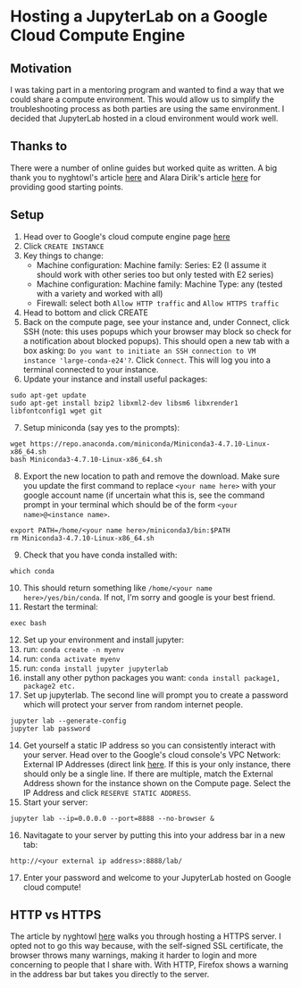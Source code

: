 # Hosting a JupyterLab on a Google Cloud Compute Engine

## Motivation

I was taking part in a mentoring program and wanted to find a way that we could share a compute environment. This would allow us to simplify the troubleshooting process as both parties are using the same environment. I decided that JupyterLab hosted in a cloud environment would work well.

## Thanks to

There were a number of online guides but worked quite as written. A big thank you to nyghtowl's article [here](https://medium.com/@nyghtowl/setup-jupyter-notebook-access-on-google-compute-engine-with-https-ad69297f438b) and Alara Dirik's article [here](https://towardsdatascience.com/deploying-a-custom-ml-prediction-service-on-google-cloud-ae3be7e6d38f) for providing good starting points.

## Setup

1. Head over to Google's cloud compute engine page [here](https://console.cloud.google.com/compute)
2. Click `CREATE INSTANCE`
3. Key things to change:
   -  Machine configuration: Machine family: Series: E2 (I assume it should work with other series too but only tested with E2 series)
   - Machine configuration: Machine family: Machine Type: any (tested with a variety and worked with all)
   - Firewall: select both `Allow HTTP traffic` and `Allow HTTPS traffic`
4. Head to bottom and click CREATE
5. Back on the compute page, see your instance and, under Connect, click SSH (note: this uses popups which your browser may block so check for a notification about blocked popups). This should open a new tab with a box asking: `Do you want to initiate an SSH connection to VM instance 'large-conda-e24'?`. Click `Connect`. This will log you into a terminal connected to your instance.
6. Update your instance and install useful packages:
```
sudo apt-get update
sudo apt-get install bzip2 libxml2-dev libsm6 libxrender1 libfontconfig1 wget git
```
7. Setup miniconda (say yes to the prompts):
```
wget https://repo.anaconda.com/miniconda/Miniconda3-4.7.10-Linux-x86_64.sh
bash Miniconda3-4.7.10-Linux-x86_64.sh
```
8. Export the new location to path and remove the download. Make sure you update the first command to replace `<your name here>` with your google account name (if uncertain what this is, see the command prompt in your terminal which should be of the form `<your name>@<instance name>`.
```
export PATH=/home/<your name here>/miniconda3/bin:$PATH
rm Miniconda3-4.7.10-Linux-x86_64.sh
```
9. Check that you have conda installed with:
```
which conda
```
10. This should return something like `/home/<your name here>/yes/bin/conda`. If not, I'm sorry and google is your best friend.
11. Restart the terminal:
```
exec bash
```
12. Set up your environment and install jupyter:
   1. run: `conda create -n myenv`
   2. run: `conda activate myenv`
   3. run: `conda install jupyter jupyterlab`
   4. install any other python packages you want: `conda install package1, package2 etc.`
13. Set up jupyterlab. The second line will prompt you to create a password which will protect your server from random internet people.
```
jupyter lab --generate-config
jupyter lab password
```
14. Get yourself a static IP address so you can consistently interact with your server. Head over to the Google's cloud console's VPC Network: External IP Addresses (direct link [here](https://console.cloud.google.com/networking/addresses/list?project=stalwart-kite-170323). If this is your only instance, there should only be a single line. If there are multiple, match the External Address shown for the instance shown on the Compute page. Select the IP Address and click `RESERVE STATIC ADDRESS`.
15. Start your server:
```
jupyter lab --ip=0.0.0.0 --port=8888 --no-browser &
```
16. Navitagate to your server by putting this into your address bar in a new tab:
```
http://<your external ip address>:8888/lab/
```
17. Enter your password and welcome to your JupyterLab hosted on Google cloud compute!

## HTTP vs HTTPS

The article by nyghtowl [here](https://medium.com/@nyghtowl/setup-jupyter-notebook-access-on-google-compute-engine-with-https-ad69297f438b) walks you through hosting a HTTPS server. I opted not to go this way because, with the self-signed SSL certificate, the browser throws many warnings, making it harder to login and more concerning to people that I share with. With HTTP, Firefox shows a warning in the address bar but takes you directly to the server.